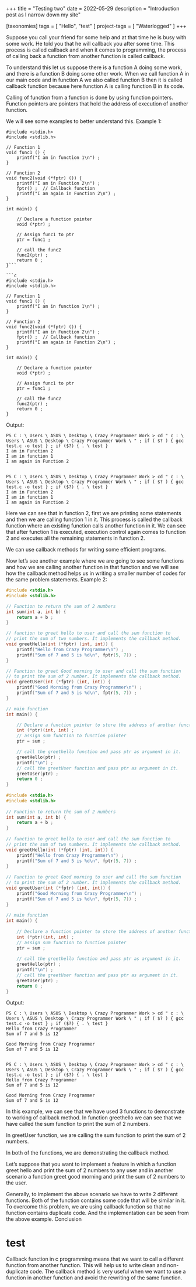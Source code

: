+++
title = "Testing two"
date = 2022-05-29
description = "Introduction post as I narrow down my site"

[taxonomies]
tags = [ "Hello", "test" ]
project-tags = [ "Waterlogged" ]
+++

Suppose you call your friend for some help and at that time he is busy with some work. He told you that he will callback you after some time. This process is called callback and when it comes to programming, the process of calling back a function from another function is called callback.

To understand this let us suppose there is a function A doing some work, and there is a function B doing some other work. When we call function A in our main code and in function A we also called function B then it is called callback function because here function A is calling function B in its code.

Calling of function from a function is done by using function pointers. Function pointers are pointers that hold the address of execution of another function.

We will see some examples to better understand this.
Example 1:
```c,linenos
#include <stdio.h>
#include <stdlib.h>

// Function 1
void func1 () {
    printf("I am in function 1\n") ;
}

// Function 2
void func2(void (*fptr) ()) {
    printf("I am in Function 2\n") ;
    fptr() ;  // Callback function 
    printf("I am again in Function 2\n") ;
}

int main() {

    // Declare a function pointer
    void (*ptr) ;

    // Assign func1 to ptr
    ptr = func1 ;

    // call the func2
    func2(ptr) ;
    return 0 ;
}```

```c
#include <stdio.h>
#include <stdlib.h>
 
// Function 1
void func1 () {
    printf("I am in function 1\n") ;
}
 
// Function 2
void func2(void (*fptr) ()) {
    printf("I am in Function 2\n") ;
    fptr() ;  // Callback function
    printf("I am again in Function 2\n") ;
}
 
int main() {
 
    // Declare a function pointer
    void (*ptr) ;
 
    // Assign func1 to ptr
    ptr = func1 ;
 
    // call the func2
    func2(ptr) ;
    return 0 ;
}
```

Output:
```
PS C : \ Users \ ASUS \ Desktop \ Crazy Programmer Work > cd " c : \ Users \ ASUS \ Desktop \ Crazy Programmer Work \ " ; if ( $? ) { gcc test.c -o test } ; if ($?) { . \ test }
I am in Function 2
I am in function 1
I am again in Function 2

	
PS C : \ Users \ ASUS \ Desktop \ Crazy Programmer Work > cd " c : \ Users \ ASUS \ Desktop \ Crazy Programmer Work \ " ; if ( $? ) { gcc test.c -o test } ; if ($?) { . \ test }
I am in Function 2
I am in function 1
I am again in Function 2
 ```

Here we can see that in function 2, first we are printing some statements and then we are calling function 1 in it. This process is called the callback function where an existing function calls another function in it. We can see that after function 1 is executed, execution control again comes to function 2 and executes all the remaining statements in function 2.

We can use callback methods for writing some efficient programs.

Now let’s see another example where we are going to see some functions and how we are calling another function in that function and we will see how the callback method helps us in writing a smaller number of codes for the same problem statements.
Example 2:
```c
#include <stdio.h>
#include <stdlib.h>

// Function to return the sum of 2 numbers
int sum(int a, int b) {
    return a + b ;
}

// function to greet hello to user and call the sum function to 
// print the sum of two numbers. It implements the callback method.
void greetHello(int (*fptr) (int, int)) {
    printf("Hello from Crazy Programmer\n") ;
    printf("Sum of 7 and 5 is %d\n", fptr(5, 7)) ;
}

// Function to greet Good morning to user and call the sum function
// to print the sum of 2 number. It implements the callback method.
void greetUser(int (*fptr) (int, int)) {
    printf("Good Morning from Crazy Programmer\n") ;
    printf("Sum of 7 and 5 is %d\n", fptr(5, 7)) ; 
}

// main function
int main() {

    // Declare a function pointer to store the address of another function
    int (*ptr)(int, int) ;
    // assign sum function to function pointer
    ptr = sum ;

    // call the greethello function and pass ptr as argument in it.
    greetHello(ptr) ;
    printf("\n") ;
    // call the greetUser function and pass ptr as argument in it.
    greetUser(ptr) ;
    return 0 ;
}
	
#include <stdio.h>
#include <stdlib.h>
 
// Function to return the sum of 2 numbers
int sum(int a, int b) {
    return a + b ;
}
 
// function to greet hello to user and call the sum function to
// print the sum of two numbers. It implements the callback method.
void greetHello(int (*fptr) (int, int)) {
    printf("Hello from Crazy Programmer\n") ;
    printf("Sum of 7 and 5 is %d\n", fptr(5, 7)) ;
}
 
// Function to greet Good morning to user and call the sum function
// to print the sum of 2 number. It implements the callback method.
void greetUser(int (*fptr) (int, int)) {
    printf("Good Morning from Crazy Programmer\n") ;
    printf("Sum of 7 and 5 is %d\n", fptr(5, 7)) ;
}
 
// main function
int main() {
 
    // Declare a function pointer to store the address of another function
    int (*ptr)(int, int) ;
    // assign sum function to function pointer
    ptr = sum ;
 
    // call the greethello function and pass ptr as argument in it.
    greetHello(ptr) ;
    printf("\n") ;
    // call the greetUser function and pass ptr as argument in it.
    greetUser(ptr) ;
    return 0 ;
}
 ```

Output:
```
PS C : \ Users \ ASUS \ Desktop \ Crazy Programmer Work > cd " c : \ Users \ ASUS \ Desktop \ Crazy Programmer Work \ " ; if ( $? ) { gcc test.c -o test } ; if ($?) { . \ test }
Hello from Crazy Programmer
Sum of 7 and 5 is 12

Good Morning from Crazy Programmer
Sum of 7 and 5 is 12

	
PS C : \ Users \ ASUS \ Desktop \ Crazy Programmer Work > cd " c : \ Users \ ASUS \ Desktop \ Crazy Programmer Work \ " ; if ( $? ) { gcc test.c -o test } ; if ($?) { . \ test }
Hello from Crazy Programmer
Sum of 7 and 5 is 12
 
Good Morning from Crazy Programmer
Sum of 7 and 5 is 12
```

In this example, we can see that we have used 3 functions to demonstrate to working of callback method. In function greethello we can see that we have called the sum function to print the sum of 2 numbers.

In greetUser function, we are calling the sum function to print the sum of 2 numbers.

In both of the functions, we are demonstrating the callback method.

Let’s suppose that you want to implement a feature in which a function greet hello and print the sum of 2 numbers to any user and in another scenario a function greet good morning and print the sum of 2 numbers to the user.

Generally, to implement the above scenario we have to write 2 different functions. Both of the function contains some code that will be similar in it. To overcome this problem, we are using callback function so that no function contains duplicate code. And the implementation can be seen from the above example.
Conclusion

# test

Callback function in c programming means that we want to call a different function from another function. This will help us to write clean and non-duplicate code. The callback method is very useful when we want to use a function in another function and avoid the rewriting of the same function.
